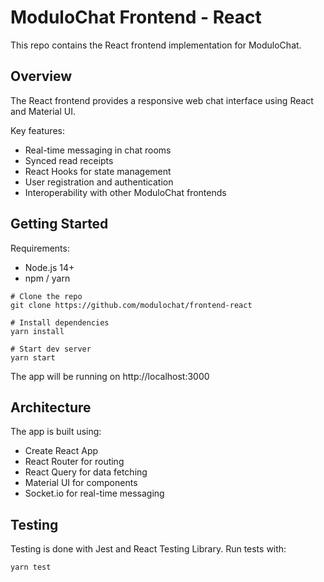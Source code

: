 # ModuloChat Frontend - React

This repo contains the React frontend implementation for ModuloChat.

## Overview

The React frontend provides a responsive web chat interface using React and Material UI.

Key features:

- Real-time messaging in chat rooms
- Synced read receipts
- React Hooks for state management
- User registration and authentication
- Interoperability with other ModuloChat frontends  

## Getting Started

Requirements:

- Node.js 14+
- npm / yarn

```
# Clone the repo
git clone https://github.com/modulochat/frontend-react

# Install dependencies
yarn install

# Start dev server
yarn start
```

The app will be running on http://localhost:3000

## Architecture

The app is built using: 

- Create React App
- React Router for routing
- React Query for data fetching
- Material UI for components
- Socket.io for real-time messaging


## Testing

Testing is done with Jest and React Testing Library. Run tests with:

```
yarn test
```
